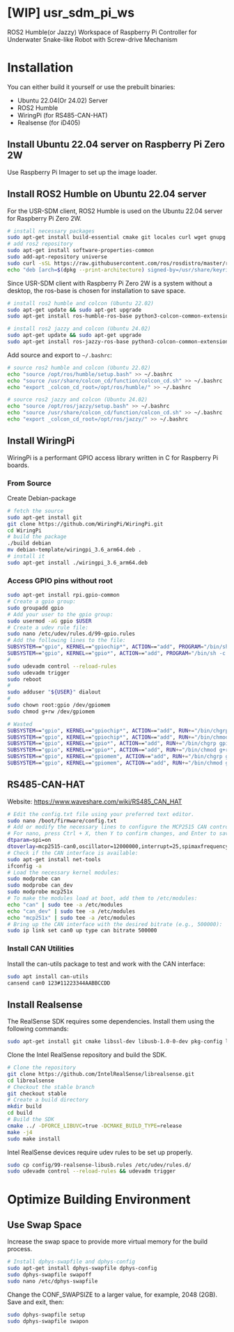 # [WIP] usr_sdm_pi_ws
ROS2 Humble(or Jazzy) Workspace of Raspberry Pi Controller for Underwater Snake-like Robot with Screw-drive Mechanism

# Installation
You can either build it yourself or use the prebuilt binaries:
  - Ubuntu 22.04(Or 24.02) Server
  - ROS2 Humble
  - WiringPi (for RS485-CAN-HAT)
  - Realsense (for iD405)

## Install Ubuntu 22.04 server on Raspberry Pi Zero 2W
Use Raspberry Pi Imager to set up the image loader.

## Install ROS2 Humble on Ubuntu 22.04 server
For the USR-SDM client, ROS2 Humble is used on the Ubuntu 22.04 server for Raspberry Pi Zero 2W.
```sh
# install necessary packages
sudo apt-get install build-essential cmake git locales curl wget gnupg lsb-release python3 python3-pip vim
# add ros2 repository
sudo apt-get install software-properties-common
sudo add-apt-repository universe
sudo curl -sSL https://raw.githubusercontent.com/ros/rosdistro/master/ros.key -o /usr/share/keyrings/ros-archive-keyring.gpg
echo "deb [arch=$(dpkg --print-architecture) signed-by=/usr/share/keyrings/ros-archive-keyring.gpg] http://packages.ros.org/ros2/ubuntu $(source /etc/os-release && echo $UBUNTU_CODENAME) main" | sudo tee /etc/apt/sources.list.d/ros2.list > /dev/null
```
Since USR-SDM client with Raspberry Pi Zero 2W is a system without a desktop, the ros-base is chosen for installation to save space.
```sh
# install ros2 humble and colcon (Ubuntu 22.02)
sudo apt-get update && sudo apt-get upgrade
sudo apt-get install ros-humble-ros-base python3-colcon-common-extensions
```
```sh
# install ros2 jazzy and colcon (Ubuntu 24.02)
sudo apt-get update && sudo apt-get upgrade
sudo apt-get install ros-jazzy-ros-base python3-colcon-common-extensions
```
Add source and export to `~/.bashrc`:
```sh
# source ros2 humble and colcon (Ubuntu 22.02)
echo "source /opt/ros/humble/setup.bash" >> ~/.bashrc
echo "source /usr/share/colcon_cd/function/colcon_cd.sh" >> ~/.bashrc
echo "export _colcon_cd_root=/opt/ros/humble/" >> ~/.bashrc
```
```sh
# source ros2 jazzy and colcon (Ubuntu 24.02)
echo "source /opt/ros/jazzy/setup.bash" >> ~/.bashrc
echo "source /usr/share/colcon_cd/function/colcon_cd.sh" >> ~/.bashrc
echo "export _colcon_cd_root=/opt/ros/jazzy/" >> ~/.bashrc
```

## Install WiringPi
WiringPi is a performant GPIO access library written in C for Raspberry Pi boards.
### From Source
Create Debian-package
```sh
# fetch the source
sudo apt-get install git
git clone https://github.com/WiringPi/WiringPi.git
cd WiringPi
# build the package
./build debian
mv debian-template/wiringpi_3.6_arm64.deb .
# install it
sudo apt-get install ./wiringpi_3.6_arm64.deb
```
### Access GPIO pins without root
```sh
sudo apt-get install rpi.gpio-common
# Create a gpio group:
sudo groupadd gpio
# Add your user to the gpio group:
sudo usermod -aG gpio $USER
# Create a udev rule file:
sudo nano /etc/udev/rules.d/99-gpio.rules
# Add the following lines to the file:
SUBSYSTEM=="gpio", KERNEL=="gpiochip*", ACTION=="add", PROGRAM="/bin/sh -c 'chown -R root:gpio /dev/gpiomem && chmod -R 770 /dev/gpiomem'"
SUBSYSTEM=="gpio", KERNEL=="gpio*", ACTION=="add", PROGRAM="/bin/sh -c 'chown -R root:gpio /dev/gpiomem && chmod -R 770 /dev/gpiomem'"
#
sudo udevadm control --reload-rules
sudo udevadm trigger
sudo reboot
# 
sudo adduser "${USER}" dialout
# 
sudo chown root:gpio /dev/gpiomem
sudo chmod g+rw /dev/gpiomem
```

```sh
# Wasted
SUBSYSTEM=="gpio", KERNEL=="gpiochip*", ACTION=="add", RUN+="/bin/chgrp gpio /dev/gpiochip0"
SUBSYSTEM=="gpio", KERNEL=="gpiochip*", ACTION=="add", RUN+="/bin/chmod g+rw /dev/gpiochip0"
SUBSYSTEM=="gpio", KERNEL=="gpio*", ACTION=="add", RUN+="/bin/chgrp gpio /dev/gpio*"
SUBSYSTEM=="gpio", KERNEL=="gpio*", ACTION=="add", RUN+="/bin/chmod g+rw /dev/gpio*"
SUBSYSTEM=="gpio", KERNEL=="gpiomem", ACTION=="add", RUN+="/bin/chgrp gpio /dev/gpiomem"
SUBSYSTEM=="gpio", KERNEL=="gpiomem", ACTION=="add", RUN+="/bin/chmod g+rw /dev/gpiomem"
```

## RS485-CAN-HAT
Website: https://www.waveshare.com/wiki/RS485_CAN_HAT
```sh
# Edit the config.txt file using your preferred text editor.
sudo nano /boot/firmware/config.txt
# Add or modify the necessary lines to configure the MCP2515 CAN controller with a 12 MHz crystal.
# For nano, press Ctrl + X, then Y to confirm changes, and Enter to save.
dtparam=spi=on
dtoverlay=mcp2515-can0,oscillator=12000000,interrupt=25,spimaxfrequency=2000000
# Check if the CAN interface is available:
sudo apt-get install net-tools
ifconfig -a
# Load the necessary kernel modules:
sudo modprobe can
sudo modprobe can_dev
sudo modprobe mcp251x
# To make the modules load at boot, add them to /etc/modules:
echo "can" | sudo tee -a /etc/modules
echo "can_dev" | sudo tee -a /etc/modules
echo "mcp251x" | sudo tee -a /etc/modules
# Bring up the CAN interface with the desired bitrate (e.g., 500000):
sudo ip link set can0 up type can bitrate 500000
```
### Install CAN Utilities
Install the can-utils package to test and work with the CAN interface:
```sh
sudo apt install can-utils
cansend can0 123#11223344AABBCCDD
```

## Install Realsense
The RealSense SDK requires some dependencies. Install them using the following commands:
```sh
sudo apt-get install git cmake libssl-dev libusb-1.0-0-dev pkg-config libgtk-3-dev
```

Clone the Intel RealSense repository and build the SDK.
```sh
# Clone the repository
git clone https://github.com/IntelRealSense/librealsense.git
cd librealsense
# Checkout the stable branch
git checkout stable
# Create a build directory
mkdir build
cd build
# Build the SDK
cmake ../ -DFORCE_LIBUVC=true -DCMAKE_BUILD_TYPE=release
make -j4
sudo make install
```
Intel RealSense devices require udev rules to be set up properly.
```sh
sudo cp config/99-realsense-libusb.rules /etc/udev/rules.d/
sudo udevadm control --reload-rules && udevadm trigger
```

# Optimize Building Environment
## Use Swap Space
Increase the swap space to provide more virtual memory for the build process.
```sh
# Install dphys-swapfile and dphys-config
sudo apt-get install dphys-swapfile dphys-config
sudo dphys-swapfile swapoff
sudo nano /etc/dphys-swapfile
```
Change the CONF_SWAPSIZE to a larger value, for example, 2048 (2GB). Save and exit, then:
```sh
sudo dphys-swapfile setup
sudo dphys-swapfile swapon
```
